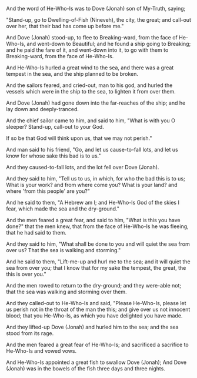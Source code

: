 
And the word of He-Who-Is was to Dove (Jonah) son of My-Truth, saying;

"Stand-up, go to Dwelling-of-Fish (Nineveh), the city, the great; 
and call-out over her, that their bad has come up before me."

And Dove (Jonah) stood-up, to flee to Breaking-ward, 
from the face of He-Who-Is, 
and went-down to Beautiful; 
and he found a ship going to Breaking; 
and he paid the fare of it, 
and went-down into it, to go with them to Breaking-ward, 
from the face of He-Who-Is.

And He-Who-Is hurled a great wind to the sea, 
and there was a great tempest in the sea, 
and the ship planned to be broken.

And the sailors feared, and cried-out, man to his god, 
and hurled the vessels which were in the ship to the sea, 
to lighten it from over them.

And Dove (Jonah) had gone down into the far-reaches of the ship; 
and he lay down and deeply-tranced.

And the chief sailor came to him, 
and said to him, "What is with you O sleeper? Stand-up, call-out to your God.

If so be that God will think upon us, that we may not perish."

And man said to his friend, "Go, 
and let us cause-to-fall lots, 
and let us know for whose sake this bad is to us."

And they caused-to-fall lots, and the lot fell over Dove (Jonah).

And they said to him, "Tell us to us, in which, for who the bad this is to us; 
What is your work? and from where come you? 
What is your land? and where 'from this people' are you?"

And he said to them, "A Hebrew am I; 
and He-Who-Is God of the skies I fear, 
which made the sea and the dry-ground."

And the men feared a great fear, 
and said to him, "What is this you have done?" 
that the men knew, that from the face of He-Who-Is he was fleeing, that he had said to them.

And they said to him, "What shall be done to you 
and will quiet the sea from over us? 
That the sea is walking and storming."

And he said to them, "Lift-me-up and hurl me to the sea; 
and it will quiet the sea from over you; 
that I know that for my sake the tempest, the great, the this is over you."

And the men rowed to return to the dry-ground; 
and they were-able not; 
that the sea was walking and storming over them.

And they called-out to He-Who-Is and said, 
"Please He-Who-Is, please let us perish not in the throat of the man the this; 
and give over us not innocent blood; 
that you He-Who-Is, as which you have delighted you have made.

And they lifted-up Dove (Jonah) and hurled him to the sea; 
and the sea stood from its rage.

And the men feared a great fear of He-Who-Is; 
and sacrificed a sacrifice to He-Who-Is 
and vowed vows.

And He-Who-Is appointed a great fish to swallow Dove (Jonah); 
And Dove (Jonah) was in the bowels of the fish 
three days and three nights.
